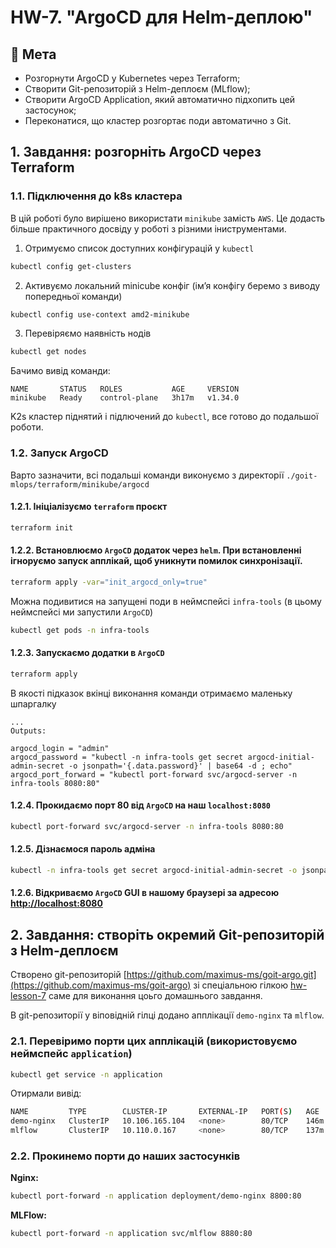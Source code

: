 # HW-7. "ArgoCD для Helm-деплою"

## 🎯 Мета

 - Розгорнути ArgoCD у Kubernetes через Terraform;
 - Створити Git-репозиторій з Helm-деплоєм (MLflow);
 - Створити ArgoCD Application, який автоматично підхопить цей застосунок;
 - Переконатися, що кластер розгортає поди автоматично з Git.

## 1. Завдання: розгорніть ArgoCD через Terraform

### 1.1. Підключення до k8s кластера

В цій роботі було вирішено використати `minikube` замість `AWS`. Це додасть більше практичного досвіду у роботі з різними іниструментами.

1. Отримуємо список доступних конфігурацій у `kubectl`
```bash
kubectl config get-clusters
```
2. Активуємо локальний minicube конфіг (імʼя конфігу беремо з виводу попередньої команди)
```bash
kubectl config use-context amd2-minikube
```
3. Перевіряємо наявність нодів
```bash
kubectl get nodes
```
Бачимо вивід команди:
```
NAME       STATUS   ROLES           AGE     VERSION
minikube   Ready    control-plane   3h17m   v1.34.0
```
K2s кластер піднятий і підлючений до `kubectl`, все готово до подальшої роботи.


### 1.2. Запуск ArgoCD

Варто зазначити, всі подальші команди виконуємо з директорії `./goit-mlops/terraform/minikube/argocd`

#### 1.2.1. Ініціалізуємо `terraform` проєкт
```bash
terraform init
```
#### 1.2.2. Встановлюємо `ArgoCD` додаток через `helm`. При встановленні ігноруємо запуск апплікай, щоб уникнути помилок синхронізації.
```bash
terraform apply -var="init_argocd_only=true"
```
Можна подивитися на запущені поди в неймспейсі `infra-tools` (в цьому неймспейсі ми запустили `ArgoCD`)
```bash
kubectl get pods -n infra-tools
```
#### 1.2.3. Запускаємо додатки в `ArgoCD`
```bash
terraform apply
```
В якості підказок вкінці виконання команди отримаємо маленьку шпаргалку
```
...
Outputs:

argocd_login = "admin"
argocd_password = "kubectl -n infra-tools get secret argocd-initial-admin-secret -o jsonpath='{.data.password}' | base64 -d ; echo"
argocd_port_forward = "kubectl port-forward svc/argocd-server -n infra-tools 8080:80"
```
#### 1.2.4. Прокидаємо порт 80 від `ArgoCD` на наш `localhost:8080`
```bash
kubectl port-forward svc/argocd-server -n infra-tools 8080:80
```
#### 1.2.5. Дізнаємося пароль адміна
```bash
kubectl -n infra-tools get secret argocd-initial-admin-secret -o jsonpath="{.data.password}" | base64 -d ; echo
```
#### 1.2.6. Відкриваємо `ArgoCD` GUI в нашому браузері за адресою [http://localhost:8080](http://localhost:8080)

## 2. Завдання: створіть окремий Git-репозиторій з Helm-деплоєм

Створено git-репозиторій [https://github.com/maximus-ms/goit-argo.git](https://github.com/maximus-ms/goit-argo) зі спеціальною гілкою [hw-lesson-7](https://github.com/maximus-ms/goit-argo/tree/hw-lesson-7) саме для виконання цоьго домашнього завдання.

В git-репозиторії у віповідній гілці додано апплікації `demo-nginx` та `mlflow`.

### 2.1. Перевіримо порти цих апплікацій (використовуємо неймспейс `application`)
```bash
kubectl get service -n application
```
Отирмали вивід:
```bash
NAME         TYPE        CLUSTER-IP       EXTERNAL-IP   PORT(S)   AGE
demo-nginx   ClusterIP   10.106.165.104   <none>        80/TCP    146m
mlflow       ClusterIP   10.110.0.167     <none>        80/TCP    137m
```
### 2.2. Прокинемо порти до наших застосунків

**Nginx:**
```bash
kubectl port-forward -n application deployment/demo-nginx 8800:80
```
**MLFlow:**
```bash
kubectl port-forward -n application svc/mlflow 8880:80
```